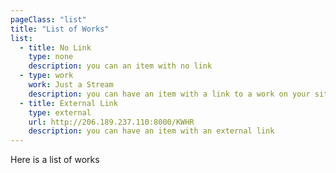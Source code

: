 ```yaml
---
pageClass: "list"
title: "List of Works"
list:
  - title: No Link
    type: none
    description: you can an item with no link
  - type: work
    work: Just a Stream
    description: you can have an item with a link to a work on your site
  - title: External Link
    type: external
    url: http://206.189.237.110:8000/KWHR
    description: you can have an item with an external link
---
```


Here is a list of works
